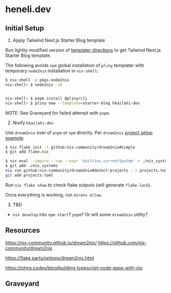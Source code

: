 # heneli.dev

## Initial Setup

1. Apply Tailwind Next.js Starter Blog template

Run lightly-modified version of [templater directions](https://github.com/timlrx/tailwind-nextjs-starter-blog#quick-start-guide) to get Tailwind Next.js Starter Blog template.

The following avoids `npm` global installation of `pliny` templater with temporary `node2nix` installation in `nix-shell`:

```bash
$ nix-shell -p pkgs.node2nix
nix-shell> $ node2nix -18


nix-shell> $ pnpm install @pliny/cli
nix-shell> $ pliny new --template=starter-blog hkailahi-dev
```

NOTE: See Graveyard for failed attempt with `pnpm`.

2. Nixify `hkailahi-dev`

Use `dream2nix` over of `pnpm` or `npm` directly. Per `dream2nix` [project setup example](https://nix-community.github.io/dream2nix/guides/getting-started-nodejs.html):

```bash
$ nix flake init -t github:nix-community/dream2nix#simple
$ git add flake.nix

$ nix eval --impure --raw --expr 'builtins.currentSystem' > ./nix_systems
$ git add ./nix_systems
nix run github:nix-community/dream2nix#detect-projects . > projects.toml
git add projects.toml
```

Run `nix flake show` to check flake outputs (will generate `flake.lock`).

Once everything is working, run `direnv allow`.

3. TBD

* `nix develop` into `npm start`? `pnpm`? Or will some `dream2nix` utility?

## Resources

https://nix-community.github.io/dream2nix/
https://github.com/nix-community/dream2nix

https://flake.parts/options/dream2nix.html

https://johns.codes/blog/building-typescript-node-apps-with-nix

## Graveyard

<!-- 
The following avoids `npm` global installation of `pliny` templater with temporary `pnpm` installation in `nix-shell`:

```bash
$ nix-shell -p pkgs.nodePackages.pnpm
nix-shell> $ pnpm install @pliny/cli
nix-shell> $ pliny new --template=starter-blog hkailahi-dev
```

* Any need to run `pnpm` remove? `pnpm2nix` looks unmaintained - https://github.com/nix-community/pnpm2nix

NOTE: This shit failed:
```bash
[nix-shell:~/dev/sites/heneli.dev]$ pnpm install @pliny/cli

   ╭─────────────────────────────────────────────────────────────────╮
   │                                                                 │
   │                Update available! 7.29.1 → 8.1.0.                │
   │   Changelog: https://github.com/pnpm/pnpm/releases/tag/v8.1.0   │
   │                Run "pnpm add -g pnpm" to update.                │
   │                                                                 │
   │     Follow @pnpmjs for updates: https://twitter.com/pnpmjs      │
   │                                                                 │
   ╰─────────────────────────────────────────────────────────────────╯

 WARN  deprecated @oclif/screen@3.0.4: Deprecated in favor of @oclif/core
 WARN  deprecated source-map-resolve@0.5.3: See https://github.com/lydell/source-map-resolve#deprecated
 WARN  deprecated resolve-url@0.2.1: https://github.com/lydell/resolve-url#deprecated
 WARN  deprecated source-map-url@0.4.1: See https://github.com/lydell/source-map-url#deprecated
 WARN  deprecated urix@0.1.0: Please see https://github.com/lydell/urix#deprecated
Packages: +506
+++++++++++++++++++++++++++++++++++++++++++++++++++++++++++++++++++++++++++++++++++++++++++++++++++++++++++++++++++++++++++++++++++++++++++++++++++++++++++++++++++++++++++
Packages are hard linked from the content-addressable store to the virtual store.
  Content-addressable store is at: /Users/hkailahi/Library/pnpm/store/v3
  Virtual store is at:             node_modules/.pnpm
Progress: resolved 505, reused 0, downloaded 505, added 506, done
node_modules/.pnpm/core-js@3.29.1/node_modules/core-js: Running postinstall script, done in 119ms
node_modules/.pnpm/yarn@1.22.19/node_modules/yarn: Running preinstall script, done in 105ms

dependencies:
+ @pliny/cli 0.0.6

 WARN  Issues with peer dependencies found
.
└─┬ @pliny/cli 0.0.6
  ├─┬ @pliny/installer 0.0.6
  │ ├─┬ jscodeshift 0.13.1
  │ │ └── ✕ missing peer @babel/preset-env@^7.1.6
  │ └─┬ ink 3.2.0
  │   └─┬ react-reconciler 0.26.2
  │     └── ✕ unmet peer react@^17.0.2: found 18.2.0 in @pliny/installer
  └─┬ ts-node 10.9.1
    ├── ✕ missing peer @types/node@"*"
    └── ✕ missing peer typescript@>=2.7
Peer dependencies that should be installed:
  @babel/preset-env@^7.1.6  @types/node@"*"           typescript@>=2.7

Done in 16.5s

[nix-shell:~/dev/sites/heneli.dev]$ pnpm remove @pliny/cli
Packages: -505
---------------------------------------------------------------------------------------------------------------------------------------------------------------------------

dependencies:
- @pliny/cli 0.0.6

Done in 702ms
```
-->